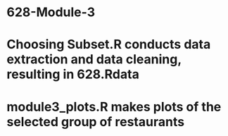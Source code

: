 # 628-Module-3
# Choosing Subset.R conducts data extraction and data cleaning, resulting in 628.Rdata
# module3_plots.R makes plots of the selected group of restaurants
